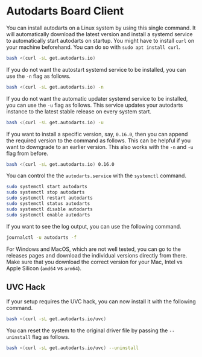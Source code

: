 # Autodarts Board Client

You can install autodarts on a Linux system by using this single command.
It will automatically download the latest version and install a systemd service to automatically start autodarts on startup.
You might have to install `curl` on your machine beforehand.
You can do so with `sudo apt install curl`.

```bash
bash <(curl -sL get.autodarts.io)
```

If you do not want the autostart systemd service to be installed, you can use the `-n` flag as follows.

```bash
bash <(curl -sL get.autodarts.io) -n
```

If you do not want the automatic updater systemd service to be installed, you can use the `-u` flag as follows. This service updates your autodarts instance to the latest stable release on every system start.

```bash
bash <(curl -sL get.autodarts.io) -u
```

If you want to install a specific version, say, `0.16.0`, then you can append the required version to the command as follows.
This can be helpful if you want to downgrade to an earlier version.
This also works with the `-n` and `-u` flag from before.

```bash
bash <(curl -sL get.autodarts.io) 0.16.0
```

You can control the the `autodarts.service` with the `systemctl` command.

```bash
sudo systemctl start autodarts
sudo systemctl stop autodarts
sudo systemctl restart autodarts
sudo systemctl status autodarts
sudo systemctl disable autodarts
sudo systemctl enable autodarts
```

If you want to see the log output, you can use the following command.

```bash
journalctl -u autodarts -f
```

For Windows and MacOS, which are not well tested, you can go to the releases pages and download the individual versions directly from there.
Make sure that you download the correct version for your Mac, Intel vs Apple Silicon (`amd64` vs `arm64`).

## UVC Hack

If your setup requires the UVC hack, you can now install it with the following command.

```bash
bash <(curl -sL get.autodarts.io/uvc)
```

You can reset the system to the original driver file by passing the `--uninstall` flag as follows.

```bash
bash <(curl -sL get.autodarts.io/uvc) --uninstall
```
